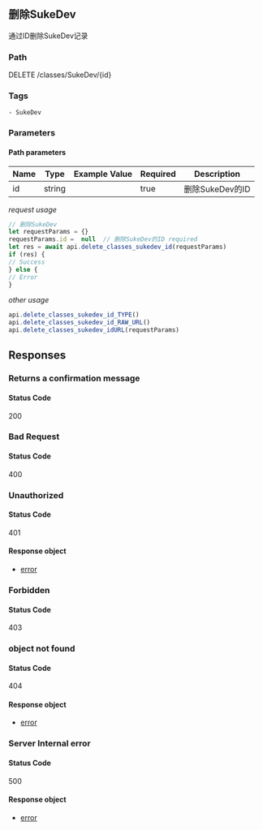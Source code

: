 ## 删除SukeDev

通过ID删除SukeDev记录
### Path
DELETE /classes/SukeDev/{id}

### Tags
    - SukeDev
### Parameters


#### Path parameters

| Name | Type | Example Value | Required | Description |
| ---- | ---- | ------------- | -------- | ----------- |
| id | string |  |  true  | 删除SukeDev的ID |
*request usage*
```javascript
// 删除SukeDev
let requestParams = {}
requestParams.id =  null  // 删除SukeDev的ID required
let res = await api.delete_classes_sukedev_id(requestParams)
if (res) {
// Success
} else {
// Error
}
```
*other usage*
```javascript
api.delete_classes_sukedev_id_TYPE()
api.delete_classes_sukedev_id_RAW_URL()
api.delete_classes_sukedev_idURL(requestParams)
```

## Responses
### Returns a confirmation message

#### Status Code
200



### Bad Request

#### Status Code
400



### Unauthorized

#### Status Code
401


#### Response object
* [error](../models/error.md)

### Forbidden

#### Status Code
403



### object not found

#### Status Code
404


#### Response object
* [error](../models/error.md)

### Server Internal error

#### Status Code
500


#### Response object
* [error](../models/error.md)

